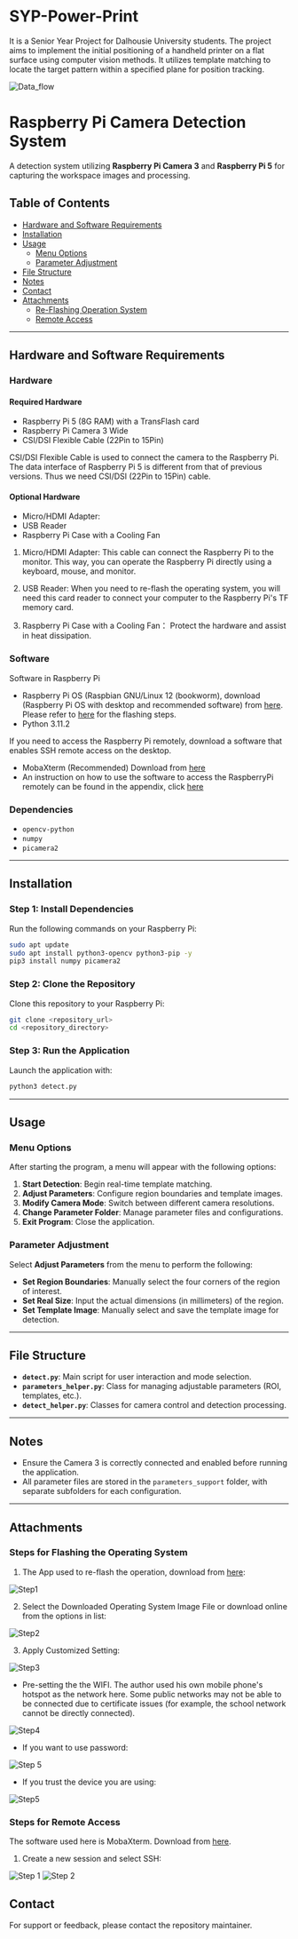# SYP-Power-Print
 It is a Senior Year Project for Dalhousie University students. The project aims to implement the initial positioning of a handheld printer on a flat surface using computer vision methods. It utilizes template matching to locate the target pattern within a specified plane for position tracking.

 ![Data_flow](https://github.com/user-attachments/assets/eb2fc89a-5641-4ef6-ba57-613e77cf2537)
# Raspberry Pi Camera Detection System

A detection system utilizing **Raspberry Pi Camera 3** and **Raspberry Pi 5** for capturing the workspace images and processing.

## Table of Contents
- [Hardware and Software Requirements](#Hardware-and-Software-Requirements)
- [Installation](#installation)
- [Usage](#usage)
  - [Menu Options](#menu-options)
  - [Parameter Adjustment](#parameter-adjustment)
- [File Structure](#file-structure)
- [Notes](#notes)
- [Contact](#contact)
- [Attachments](#Attachments)
  - [Re-Flashing Operation System](#Steps-for-Flashing-the-Operating-System)
  - [Remote Access](#Steps-for-Remote-Access)


---
## Hardware and Software Requirements
### Hardware
#### Required Hardware
- Raspberry Pi 5 (8G RAM) with a TransFlash card
- Raspberry Pi Camera 3 Wide
- CSI/DSI Flexible Cable (22Pin to 15Pin)

CSI/DSI Flexible Cable is used to connect the camera to the Raspberry Pi. The data interface of Raspberry Pi 5 is different from that of previous versions. Thus we need CSI/DSI (22Pin to 15Pin) cable.

#### Optional Hardware
- Micro/HDMI Adapter:
- USB Reader
- Raspberry Pi Case with a Cooling Fan

1. Micro/HDMI Adapter: 
This cable can connect the Raspberry Pi to the monitor. This way, you can operate the Raspberry Pi directly using a keyboard, mouse, and monitor.

2. USB Reader: 
When you need to re-flash the operating system, you will need this card reader to connect your computer to the Raspberry Pi's TF memory card.

3. Raspberry Pi Case with a Cooling Fan：
    Protect the hardware and assist in heat dissipation.


### Software
Software in Raspberry Pi
- Raspberry Pi OS (Raspbian GNU/Linux 12 (bookworm), download (Raspberry Pi OS with desktop and recommended software) from [here](https://www.raspberrypi.com/software/operating-systems). Please refer to [here](#Steps-for-Flashing-the-Operating-System) for the flashing steps.
- Python 3.11.2

If you need to access the Raspberry Pi remotely, download a software that enables SSH remote access on the desktop.
- MobaXterm (Recommended) Download from [here](https://mobaxterm.mobatek.net/download.html)
- An instruction on how to use the software to access the RaspberryPi remotely can be found in the appendix, click [here](#Steps-for-Remote-Access)


### Dependencies
- `opencv-python`
- `numpy`
- `picamera2`

---

## Installation

### Step 1: Install Dependencies
Run the following commands on your Raspberry Pi:
```bash
sudo apt update
sudo apt install python3-opencv python3-pip -y
pip3 install numpy picamera2
```

### Step 2: Clone the Repository
Clone this repository to your Raspberry Pi:
```bash
git clone <repository_url>
cd <repository_directory>
```

### Step 3: Run the Application
Launch the application with:
```bash
python3 detect.py
```

---

## Usage

### Menu Options
After starting the program, a menu will appear with the following options:
1. **Start Detection**: Begin real-time template matching.
2. **Adjust Parameters**: Configure region boundaries and template images.
3. **Modify Camera Mode**: Switch between different camera resolutions.
4. **Change Parameter Folder**: Manage parameter files and configurations.
5. **Exit Program**: Close the application.

### Parameter Adjustment
Select **Adjust Parameters** from the menu to perform the following:
- **Set Region Boundaries**: Manually select the four corners of the region of interest.
- **Set Real Size**: Input the actual dimensions (in millimeters) of the region.
- **Set Template Image**: Manually select and save the template image for detection.

---

## File Structure
- **`detect.py`**: Main script for user interaction and mode selection.
- **`parameters_helper.py`**: Class for managing adjustable parameters (ROI, templates, etc.).
- **`detect_helper.py`**: Classes for camera control and detection processing.

---

## Notes
- Ensure the Camera 3 is correctly connected and enabled before running the application.
- All parameter files are stored in the `parameters_support` folder, with separate subfolders for each configuration.

---

## Attachments
### Steps for Flashing the Operating System
1. The App used to re-flash the operation, download from [here](https://www.raspberrypi.com/software):

![Step1](https://github.com/user-attachments/assets/b6f41eee-8a4d-445d-a70f-5fb8267ee78a)


2. Select the Downloaded Operating System Image File or download online from the options in list:

![Step2](https://github.com/user-attachments/assets/3019d8a8-8e26-4ca6-a6bc-71394e1c587a)

3. Apply Customized Setting:

![Step3](https://github.com/user-attachments/assets/cca3e70a-eb0c-4ae5-ad01-a7a5c998033e)

- Pre-setting the the WIFI. The author used his own mobile phone's hotspot as the network here. Some public networks may not be able to be connected due to certificate issues (for example, the school network cannot be directly connected).

![Step4](https://github.com/user-attachments/assets/adc84258-351e-465b-9678-e085b077fbc1)

- If you want to use password:

![Step 5](https://github.com/user-attachments/assets/d21c6059-3af3-4509-abc6-443f53a3bfb3)

- If you trust the device you are using: 

![Step5](https://github.com/user-attachments/assets/abd457b9-5707-488e-8dcf-b41172b070a1)


### Steps for Remote Access
The software used here is MobaXterm. Download from [here](https://mobaxterm.mobatek.net/download.html).
1. Create a new session and select SSH:

![Step 1](https://github.com/user-attachments/assets/8ef238f6-bb44-4a60-ab4f-239dbc5cb16f)
![Step 2](https://github.com/user-attachments/assets/7e2a485c-e1cd-4f25-9771-6463eddbb4af)

## Contact
For support or feedback, please contact the repository maintainer.



